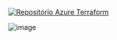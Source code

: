 [![Repositório Azure Terraform](https://avatars.githubusercontent.com/u/7662688?v=4)](https://github.com/Azure/terraform/tree/master/quickstart)

![image](https://github.com/thiago88sp/terraform-treinamento/assets/54182968/a79f8adc-c63b-4de2-b245-2045d60a54fa)
